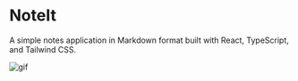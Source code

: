 # NoteIt

A simple notes application in Markdown format built with React, TypeScript, and Tailwind CSS.

![gif](https://media.giphy.com/media/cge9nG7e7wKWbMm9cY/giphy.gif)
